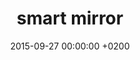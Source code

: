 ---
layout: project
title: "smart mirror"
date: "2015-09-27 00:00:00 +0200"
background: "assets/smart-mirror.png"
repo: "https://github.com/Konkrad/smartmirror"
---